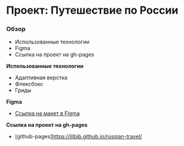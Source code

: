 # Проект: Путешествие по России

### Обзор
* Использованные технологии
* Figma
* Ссылка на проект на gh-pages

**Использованные технологии**

* Адаптивная верстка
* Флексбокс
* Гриды

**Figma**

* [Ссылка на макет в Figma](https://www.figma.com/file/5S2WSbEFL6awjVWJ0NWL8Q/Sprint-3_-Russia-_-desktop-mobile?node-id=28503%3A0)

**Ссылка на проект на gh-pages**

* [github-pages]https://lilbib.github.io/russian-travel/
